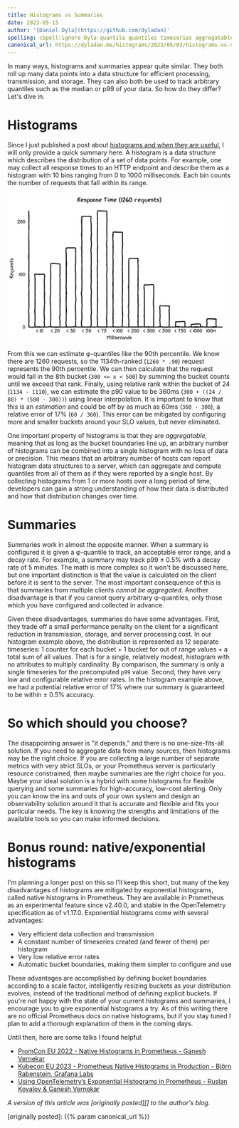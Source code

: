 ```yaml
---
title: Histograms vs Summaries
date: 2023-05-15
author: '[Daniel Dyla](https://github.com/dyladan)'
spelling: cSpell:ignore Dyla quantile quantiles timeseries aggregatable
canonical_url: https://dyladan.me/histograms/2023/05/03/histograms-vs-summaries/
---
```


In many ways, histograms and summaries appear quite similar. They both roll up
many data points into a data structure for efficient processing, transmission,
and storage. They can also both be used to track arbitrary quantiles such as the
median or p99 of your data. So how do they differ? Let's dive in.

# Histograms

Since I just published a post about
[histograms and when they are useful](../why-histograms), I will only provide a
quick summary here. A histogram is a data structure which describes the
distribution of a set of data points. For example, one may collect all response
times to an HTTP endpoint and describe them as a histogram with 10 bins ranging
from 0 to 1000 milliseconds. Each bin counts the number of requests that fall
within its range.

![Response Time Histogram](response-times-histogram.png "A histogram titled 'Response Time (1260 requests).' The y-axis is the request count and there are 12 buckets ranging from less than 10 milliseconds to greater than 1000 milliseconds. The distribution appears to be a normal bell curve with a mode in the 'less than 75 milliseconds' bucket. The 'greater than 1000' bucket shows a slight bump to indicate a long tail captured by a single bucket.")

From this we can estimate φ-quantiles like the 90th percentile. We know there
are 1260 requests, so the 1134th-ranked (`1260 * .90`) request represents the
90th percentile. We can then calculate that the request would fall in the 8th
bucket (`300 <= x < 500`) by summing the bucket counts until we exceed that
rank. Finally, using relative rank within the bucket of 24 (`1134 - 1110`), we
can estimate the p90 value to be 360ms (`300 + ((24 / 80) * (500 - 300))`) using
linear interpolation. It is important to know that this is an _estimation_ and
could be off by as much as 60ms (`360 - 300`), a relative error of 17%
(`60 / 360`). This error can be mitigated by configuring more and smaller
buckets around your SLO values, but never eliminated.

One important property of histograms is that they are _aggregatable_, meaning
that as long as the bucket boundaries line up, an arbitrary number of histograms
can be combined into a single histogram with no loss of data or precision. This
means that an arbitrary number of hosts can report histogram data structures to
a server, which can aggregate and compute quantiles from all of them as if they
were reported by a single host. By collecting histograms from 1 or more hosts
over a long period of time, developers can gain a strong understanding of how
their data is distributed and how that distribution changes over time.

# Summaries

Summaries work in almost the opposite manner. When a summary is configured it is
given a φ-quantile to track, an acceptable error range, and a decay rate. For
example, a summary may track p99 ± 0.5% with a decay rate of 5 minutes. The math
is more complex so it won't be discussed here, but one important distinction is
that the value is calculated on the client before it is sent to the server. The
most important consequence of this is that summaries from multiple clients
_cannot be aggregated_. Another disadvantage is that if you cannot query
arbitrary φ-quantiles, only those which you have configured and collected in
advance.

Given these disadvantages, summaries do have some advantages. First, they trade
off a small performance penalty on the client for a significant reduction in
transmission, storage, and server processing cost. In our histogram example
above, the distribution is represented as 12 separate timeseries: 1 counter for
each bucket + 1 bucket for out of range values + a total sum of all values. That
is for a single, relatively modest, histogram with no attributes to multiply
cardinality. By comparison, the summary is only a single timeseries for the
precomputed `p99` value. Second, they have very low and configurable relative
error rates. In the histogram example above, we had a potential relative error
of 17% where our summary is guaranteed to be within ± 0.5% accuracy.

# So which should you choose?

The disappointing answer is "it depends," and there is no one-size-fits-all
solution. If you need to aggregate data from many sources, then histograms may
be the right choice. If you are collecting a large number of separate metrics
with very strict SLOs, or your Prometheus server is particularly resource
constrained, then maybe summaries are the right choice for you. Maybe your ideal
solution is a hybrid with some histograms for flexible querying and some
summaries for high-accuracy, low-cost alerting. Only you can know the ins and
outs of your own system and design an observability solution around it that is
accurate and flexible and fits your particular needs. The key is knowing the
strengths and limitations of the available tools so you can make informed
decisions.

# Bonus round: native/exponential histograms

I'm planning a longer post on this so I'll keep this short, but many of the key
disadvantages of histograms are mitigated by exponential histograms, called
native histograms in Prometheus. They are available in Prometheus as an
experimental feature since v2.40.0, and stable in the OpenTelemetry
specification as of v1.17.0. Exponential histograms come with several
advantages:

- Very efficient data collection and transmission
- A constant number of timeseries created (and fewer of them) per histogram
- Very low relative error rates
- Automatic bucket boundaries, making them simpler to configure and use

These advantages are accomplished by defining bucket boundaries according to a
scale factor, intelligently resizing buckets as your distribution evolves,
instead of the traditional method of defining explicit buckets. If you're not
happy with the state of your current histograms and summaries, I encourage you
to give exponential histograms a try. As of this writing there are no official
Prometheus docs on native histograms, but if you stay tuned I plan to add a
thorough explanation of them in the coming days.

Until then, here are some talks I found helpful:

- [PromCon EU 2022 - Native Histograms in Prometheus - Ganesh Vernekar](https://promcon.io/2022-munich/talks/native-histograms-in-prometheus/)
- [Kubecon EU 2023 - Prometheus Native Histograms in Production - Björn Rabenstein, Grafana Labs](https://www.youtube.com/watch?v=TgINvIK9SYc)
- [Using OpenTelemetry’s Exponential Histograms in Prometheus - Ruslan Kovalov & Ganesh Vernekar](https://www.youtube.com/watch?v=W2_TpDcess8)

_A version of this article was [originally posted][] to the author's blog._

[originally posted]: {{% param canonical_url %}}

